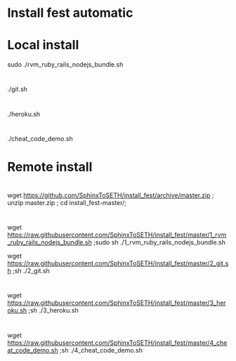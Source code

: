 # Install fest automatic

# Local install

sudo ./rvm_ruby_rails_nodejs_bundle.sh
#
./git.sh
#
./heroku.sh
#
./cheat_code_demo.sh

# Remote install
#
wget https://github.com/SphinxToSETH/install_fest/archive/master.zip ; unzip master.zip ; cd install_fest-master/; 
#

wget https://raw.githubusercontent.com/SphinxToSETH/install_fest/master/1_rvm_ruby_rails_nodejs_bundle.sh ;sudo sh ./1_rvm_ruby_rails_nodejs_bundle.sh

wget https://raw.githubusercontent.com/SphinxToSETH/install_fest/master/2_git.sh ;sh ./2_git.sh 
#
wget https://raw.githubusercontent.com/SphinxToSETH/install_fest/master/3_heroku.sh ;sh ./3_heroku.sh

#
wget https://raw.githubusercontent.com/SphinxToSETH/install_fest/master/4_cheat_code_demo.sh ;sh ./4_cheat_code_demo.sh

#


